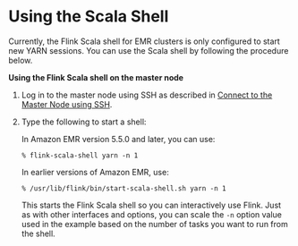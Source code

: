 # Using the Scala Shell<a name="flink-scala"></a>

Currently, the Flink Scala shell for EMR clusters is only configured to start new YARN sessions\. You can use the Scala shell by following the procedure below\.

**Using the Flink Scala shell on the master node**

1. Log in to the master node using SSH as described in [Connect to the Master Node using SSH](https://docs.aws.amazon.com/emr/latest/ManagementGuide/emr-connect-master-node-ssh.html)\.

1. Type the following to start a shell:

   In Amazon EMR version 5\.5\.0 and later, you can use:

   ```
   % flink-scala-shell yarn -n 1
   ```

   In earlier versions of Amazon EMR, use:

   ```
   % /usr/lib/flink/bin/start-scala-shell.sh yarn -n 1
   ```

   This starts the Flink Scala shell so you can interactively use Flink\. Just as with other interfaces and options, you can scale the `-n` option value used in the example based on the number of tasks you want to run from the shell\.